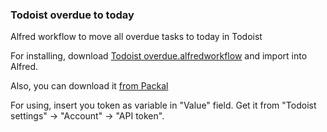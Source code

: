 ### Todoist overdue to today

Alfred workflow to move all overdue tasks to today in Todoist

For installing, download [Todoist overdue.alfredworkflow](https://github.com/agladky/todoist-overdue-alfred/blob/master/Todoist%20overdue.alfredworkflow) and import into Alfred.

Also, you can download it [from Packal](http://www.packal.org/workflow/todoist-overdue-today)

For using, insert you token as variable in "Value" field.
Get it from "Todoist settings" -> "Account" -> "API token".
